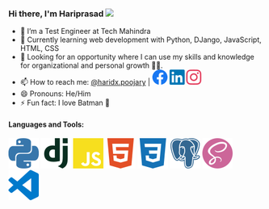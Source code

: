 ### Hi there, I'm Hariprasad <img src="https://raw.githubusercontent.com/MartinHeinz/MartinHeinz/master/wave.gif" width="30px">

-   👷 I’m a Test Engineer at Tech Mahindra
-   🌱 Currently learning web development with Python, DJango, JavaScript, HTML, CSS
-   💼 Looking for an opportunity where I can use my skills and knowledge for organizational and personal growth 💪🏽.
-   📫 How to reach me: [@haridx.poojary](mailto:haridx.poojary@gmail.com) | [![Facebook][2.1]][1] [![LinkedIn][2.2]][2] [![Instagram][2.3]][2]
-   😄 Pronouns: He/Him
-   ⚡ Fun fact: I love Batman 🦇

#### Languages and Tools:

<!-- Icons -->

![Python][1.1] ![DJango][1.3] ![JavaScript][1.2] ![HTML][1.7] ![CSS][1.8] ![Postgres][1.5] ![Sass][1.6] ![VSCode][1.4]

<!-- Links -->

[1.1]: https://raw.githubusercontent.com/HariprasadPoojary/HariprasadPoojary/a93ad55e9c763acadda9d884305abe0ee719273e/icons/python.svg
[1.2]: https://raw.githubusercontent.com/HariprasadPoojary/HariprasadPoojary/a93ad55e9c763acadda9d884305abe0ee719273e/icons/javascript.svg
[1.3]: https://raw.githubusercontent.com/HariprasadPoojary/HariprasadPoojary/ee3642e96861986e120fb51eb16199c71706db9c/icons/django.svg
[1.4]: https://raw.githubusercontent.com/HariprasadPoojary/HariprasadPoojary/a93ad55e9c763acadda9d884305abe0ee719273e/icons/visualstudiocode.svg
[1.5]: https://raw.githubusercontent.com/HariprasadPoojary/HariprasadPoojary/a93ad55e9c763acadda9d884305abe0ee719273e/icons/postgresql.svg
[1.6]: https://raw.githubusercontent.com/HariprasadPoojary/HariprasadPoojary/a93ad55e9c763acadda9d884305abe0ee719273e/icons/sass.svg
[1.7]: https://raw.githubusercontent.com/HariprasadPoojary/HariprasadPoojary/11e7b05d06895093b4b8a3aa2995072459225fab/icons/html5.svg
[1.8]: https://raw.githubusercontent.com/HariprasadPoojary/HariprasadPoojary/11e7b05d06895093b4b8a3aa2995072459225fab/icons/css3.svg

<!-- Icons for Reach me -->

[2.1]: https://raw.githubusercontent.com/HariprasadPoojary/HariprasadPoojary/ee3642e96861986e120fb51eb16199c71706db9c/icons/facebook.svg
[2.2]: https://raw.githubusercontent.com/HariprasadPoojary/HariprasadPoojary/ee3642e96861986e120fb51eb16199c71706db9c/icons/linkedin.svg
[2.3]: https://raw.githubusercontent.com/HariprasadPoojary/HariprasadPoojary/ee3642e96861986e120fb51eb16199c71706db9c/icons/instagram.svg

<!-- Links to social media accounts -->

[1]: https://www.facebook.com/HariiPoojary/
[2]: https://www.linkedin.com/in/hariprasadjanardhanpoojary/
[3]: https://www.instagram.com/hari_poojary/
